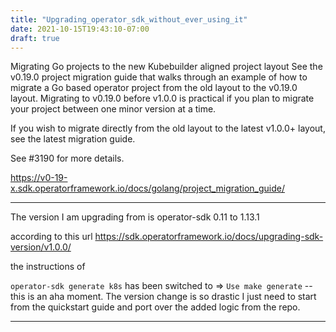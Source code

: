 ```yaml
---
title: "Upgrading_operator_sdk_without_ever_using_it"
date: 2021-10-15T19:43:10-07:00
draft: true
---
```


Migrating Go projects to the new Kubebuilder aligned project layout
See the v0.19.0 project migration guide that walks through an example of how to migrate a Go based operator project from the old layout to the v0.19.0 layout. Migrating to v0.19.0 before v1.0.0 is practical if you plan to migrate your project between one minor version at a time.

If you wish to migrate directly from the old layout to the latest v1.0.0+ layout, see the latest migration guide.

See #3190 for more details.



https://v0-19-x.sdk.operatorframework.io/docs/golang/project_migration_guide/


--- 
The version I am upgrading from is operator-sdk 0.11 to 1.13.1

according to this url https://sdk.operatorframework.io/docs/upgrading-sdk-version/v1.0.0/

the instructions of 

`operator-sdk generate k8s` has been switched to => `Use make generate` -- this is an aha moment. The version change is so drastic I just need to start from the quickstart guide and port over the added logic from the repo.

---
